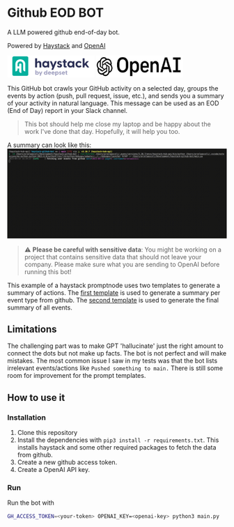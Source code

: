 # Github EOD BOT 
A LLM powered github end-of-day bot.

Powered by [Haystack](https://haystack.deepset.ai/) and [OpenAI](https://openai.com/)

<p float="left">
  <img src="img/haystack.png" height="50" width="200"/>
  <img src="img/openai.jpeg" height="50"width="200" /> 
</p>

This GitHub bot crawls your GitHub activity on a selected day, groups the events by action (push, pull request, issue, etc.), and sends you a summary of your activity in natural language. This message can be used as an EOD (End of Day) report in your Slack channel.

> This bot should help me close my laptop and be happy about the work I've done that day. Hopefully, it will help you too.

A summary can look like this:
<img src="img/github-bot-cropped.gif" width="800">


> :warning: **Please be careful with sensitive data**: You might be working on a project that contains sensitive data that should not leave your company. Please make sure what you are sending to OpenAI before running this bot!

This example of a haystack promptnode uses two templates to generate a summary of actions. The [first template](/prompts/events.txt) is used to generate a summary per event type from github. The [second template](/prompts/summary.txt) is used to generate the final summary of all events.


## Limitations
The challenging part was to make GPT 'hallucinate' just the right amount to connect the dots but not make up facts. The bot is not perfect and will make mistakes. The most common issue I saw in my tests was that the bot lists irrelevant events/actions like `Pushed something to main.` There is still some room for improvement for the prompt templates.
## How to use it
### Installation 
1. Clone this repository
2. Install the dependencies with `pip3 install -r requirements.txt`. This installs haystack and some other required packages to fetch the data from github.
3. Create a new github access token.
4. Create a OpenAI API key.

### Run 
Run the bot with 
```sh 
GH_ACCESS_TOKEN=<your-token> OPENAI_KEY=<openai-key> python3 main.py
```






